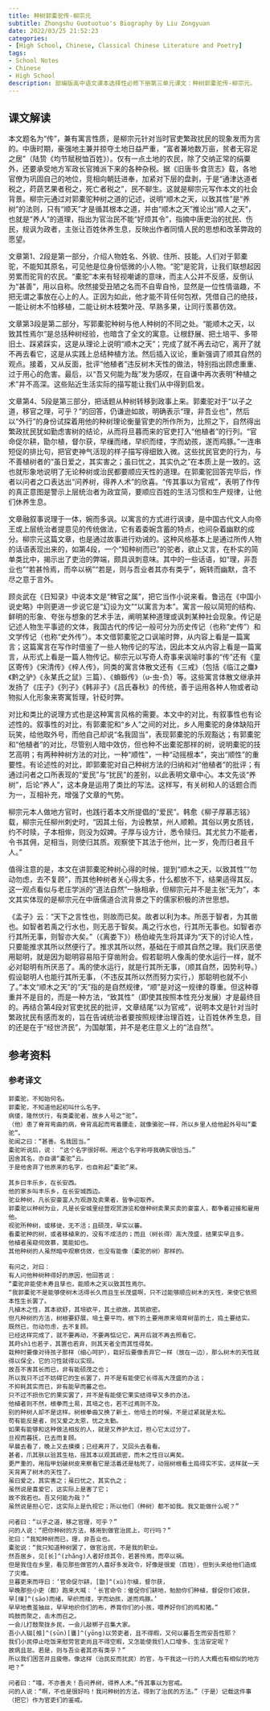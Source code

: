 ```yaml
---
title: 种树郭橐驼传-柳宗元
subtitle: Zhongshu Guotuotuo's Biography by Liu Zongyuan
date: 2022/03/25 21:52:23
categories:
- [High School, Chinese, Classical Chinese Literature and Poetry]
tags:
- School Notes
- Chinese
- High School
description: 部编版高中语文课本选择性必修下册第三单元课文：种树郭橐驼传-柳宗元。
---
```


## 课文解读

​	本文题名为“传”，兼有寓言性质，是柳宗元针对当时官吏繁政扰民的现象发而为言的。中唐时期，豪强地主兼并掠夺土地日益严重，“富者兼地数万亩，贫者无容足之居”（陆贽《均节赋税恤百姓》）。仅有一点土地的农民，除了交纳正常的绢粟外，还要承受地方军政长官摊派下来的各种杂税。据《旧唐书·食货志》载，各地官僚为巩固自己的地位，竞相向朝廷进奉，加紧对下层的盘剥，于是“通津达道者税之，莳蔬艺果者税之，死亡者税之”，民不聊生。这就是柳宗元写作本文的社会背景。柳宗元通过对郭橐驼种树之道的记述，说明“顺木之天，以致其性”是“养树”的法则，只有“顺天”才是循其根本之道，并由“顺木之天”推论出“顺人之天”，也就是“养人”的道理，指出为官治民不能“好烦其令”，指摘中唐吏治的扰民、伤民，规讽为政者，主张让百姓休养生息，反映出作者同情人民的思想和改革弊政的愿望。

​	文章第1、2段是第一部分，介绍人物姓名、外貌、住所、技能。人们对于郭橐驼，不能知其原名，可见他是位身份低微的小人物。“驼”是驼背，让我们联想起因劳累而驼背的农民。“橐驼”本来有轻视嘲谑的意味，而主人公并不反感，反倒认为“甚善”，用以自称。欣然接受丑陋之名而不自卑自怜，显然是一位性情谐趣，不把无谓之事放在心上的人。正因为如此，他才能不背任何包袱，凭借自己的绝技，一能让树木不怕移植，二能让树木枝繁叶茂、早熟多果，让同行羡慕仿效。

​	文章第3段是第二部分，写郭橐驼种树与他人种树的不同之处。“能顺木之天，以致其性焉尔”是总括种树经验，也暗含了全文的寓意。让根舒展、把土培平、多带旧土、踩紧踩实，这是从理论上说明“顺木之天”；完成了就不再去动它，离开了就不再去看它，这是从实践上总结种植方法。然后插入议论，重新强调了顺其自然的观点。接着，又从反面，批评“他植者”违反树木天性的做法，特别指出顾虑重重、过于用心的危害。最后，以“吾又何能为哉”发为感叹，在自谦中再次表明“种植之术”并不高深。这些贴近生活实际的描写能让我们从中得到启发。

​	文章第4、5段是第三部分，把话题从种树转移到政事上来。郭橐驼对于“以子之道，移官之理，可乎？”的回答，仍谦逊如故，明确表示“理，非吾业也”，然后以“外行”的身份试探着用他的种树理论衡量官吏的所作所为，比照之下，自然得出繁政扰民犹如勤虑害树的结论，从而将旦暮而来的官吏打入“他植者”的行列。“官命促尔耕，勖尔植，督尔获，早缫而绪，早织而缕，字而幼孩，遂而鸡豚。”一连串短促的排比句，把官吏神气活现的样子描写得细致入微。这些扰民官吏的行为，与不善植树者的“虽日爱之，其实害之；虽曰忧之，其实仇之”在本质上是一致的。这也就形象地说明了无论种树或治民都要顺应天性的道理。在郭橐驼回答完毕后，作者以问者之口表达出“问养树，得养人术”的欣喜。“传其事以为官戒”，表明了作传的真正意图是警示上层统治者为政宜简，要顺应百姓的生活习惯和生产规律，让他们休养生息。

​	文章融叙事说理于一体，婉而多讽。以寓言的方式进行讽谏，是中国古代文人向帝王或上层统治者提意见的传统做法，它有着委婉含蓄的特点，也间杂着幽默的成分。柳宗元这篇文章，也是通过故事进行劝诫的。这种风格基本上是通过所传人物的话语表现出来的，如第4段，一个“知种树而已”的驼者，欲止又言，在朴实的简单类比中，揭示出了吏治的弊端，颇具讽刺意味。其中的一些话语，如“理，非吾业也”“若甚怜焉，而卒以祸”“若是，则与吾业者其亦有类乎”，婉转而幽默，含不尽之意于言外。

​	顾炎武在《日知录》中说本文是“稗官之属”，把它当作小说来看。鲁迅在《中国小说史略》中则更进一步说它是“幻设为文”“以寓言为本”。寓言一般以简短的结构、鲜明的形象、夸张与想象的艺术手法，阐明某种道理或讽刺某种社会现象。传记是记述人物生平事迹的文体，我国古代的传记一般可分为历史传记（也称“史传”）和文学传记（也称“史外传”）。本文借郭橐驼之口讽喻时弊，从内容上看是一篇寓言；这篇寓言在写作时借鉴了一些人物传记的写法，因此本文从内容上看是一篇寓言，从形式上看是一篇人物传记。柳宗元以写奇人奇事来讽喻时事的“传”还有《童区寄传》《宋清传》《梓人传》，同类的寓言体散文还有《三戒》（包括《临江之麋》《黔之驴》《永某氏之鼠》三篇）、《蝜蝂传》（u-虫-负）等。这些寓言体散文继承并发扬了《庄子》《列子》《韩非子》《吕氏春秋》的传统，善于运用各种人物或者动物拟人化形象来寄寓哲理，针砭时弊。

​	对比和类比的说理方式也是这种寓言风格的需要。本文中的对比，有叙事性也有论述性的。叙事性的对比，有郭橐驼和“乡人”之间的对比，乡人用橐驼的身体缺陷开玩笑，给他取外号，而他自己却说“名我固当”，表现郭橐驼的乐观豁达；有郭橐驼和“他植者”的对比，尽管别人暗中效仿，但也种不出橐驼那样的树，说明橐驼的技艺高明；有两种种树方法的对比，一种“顺性”，一种“动摇根本”，突出“顺性”的重要性。有论述性的对比，即郭橐驼对自己种树方法的归纳和对“他植者”的批评；有通过问者之口所表现的“爱民”与“扰民”的差别，以此表明文章中心。本文先谈“养树”，后论“养人”，这本身是运用了类比的写法。这样写，有关树和人的话题合而为一，互相补充，增强了文章的气势。

​	柳宗元本人做地方官时，也践行着本文所提倡的“爱民”。韩愈《柳子厚慕志铭》载，柳宗元任柳州刺史时，“因其土俗，为设教禁，州人顺赖。其俗以男女质钱，约不时赎，子本相侔，则没为奴婢。子厚与设方计，悉令赎归。其尤贫力不能者，令书其佣，足相当，则使归其质。观察使下其法于他州，比一岁，免而归者且千人。”

​	值得注意的是，本文在讲郭橐驼种树心得的时候，提到“顺木之天，以致其性”“勿动勿虑，去不复顾”，而其他种树者关心得太多，什么都放不下，结果适得其反。这一观点看似与老庄学派的“道法自然”一脉相承，但柳宗元并不是主张“无为”，本文其实体现的是柳宗元在中唐儒道合流背景之下的儒家积极的济世思想。

​	《孟子》云：“天下之言性也，则故而已矣。故者以利为本。所恶于智者，为其凿也。如智者若禹之行水也，则无恶于智矣。禹之行水也，行其所无事也。如智者亦行其所无事，则智亦大矣。”（《离娄下》）杨伯峻先生将其译为“天下的讨论人性，只要能推求其所以然便行了。推求其所以然，基础在于顺其自然之理。我们厌恶使用聪明，就是因为聪明容易陷于穿凿附会。假若聪明人像禹的使水运行一样，就不必对聪明有所厌恶了。禹的使水运行，就是行其所无事，（顺其自然，因势利导。）假设聪明人也能行其所无事，（不违反其所以然而努力实行，）那聪明也就不小了。”本文“顺木之天”的“天”指的是自然规律，“顺”是对这一规律的尊重。但这种尊重并不是目的，而是一种方法，“致其性”（即使其按照本性充分发展）才是最终目的。再结合第4段对官吏扰民的批评，文章结尾“以为官戒”，说明本文是针对当时繁政扰民有感而发的，旨在告诫统治者要按照规律治理百姓，让百姓休养生息，目的还是在于“经世济民”，为国献策，并不是老庄意义上的“法自然”。

## 参考资料

### 参考译文

```template:classcial-chinese-literature-and-poetry-translation
郭橐驼，不知始何名。
郭橐驼，不知道他起初叫什么名字。
病偻，隆然伏行，有类橐驼者，故乡人号之“驼”。
（他）患了脊背弯曲的病，脊背高起而弯着腰走，就像骆驼一样，所以乡里人给他起外号叫“橐驼”。
驼闻之曰：“甚善。名我固当。”
橐驼听说后，说： “这个名字很好啊。用这个名字称呼我确实很恰当。”
因舍其名，亦自谓“橐驼”云。
于是他舍弃了他原来的名字，也自称起“橐驼”来。

其乡曰丰乐乡，在长安西。
他的家乡叫丰乐乡，在长安城西边。
驼业种树，凡长安豪富人为观游及卖果者，皆争迎取养。
郭橐驼以种树为业，凡是长安城里经营观赏游览和做种树卖果买卖的豪富人，都争着迎接和雇用他。
视驼所种树，或移徙，无不活；且硕茂，早实以蕃。
看橐驼种的树，或者移植来的，没有不成活的；而且（树长得）高大茂盛，结果实早且多。
他植者虽窥伺效慕，莫能如也。
其他种树的人虽然暗中观察仿效，也没有能像（橐驼的树）那样的。

有问之，对曰：
有人问他种树种得好的原因，他回答说：
“橐驼非能使木寿且孳也，能顺木之天以致其性焉尔。
“我郭橐驼不是能够使树木活得长久而且生长茂盛啊，只不过能够顺应树木的天性，来使它依照本性生长罢了。
凡植木之性，其本欲舒，其培欲平，其土欲故，其筑欲密。
但凡种树的方法，树根要舒展，培土要平均，根下的土要用原来培育树苗的土，捣土要结实。
既然已，勿动勿虑，去不复顾。
已经这样完成了，就不要再动，不要再惦记它，离开后就不再去照看它。
其莳shì也若子，其置也若弃，则其天者全而其性得矣。
栽种时要像对待孩子那样（细心呵护），栽好后要像丢弃它一样（放在一边），那么树木的天性就得以保全，它的习性就得以实现。
故吾不害其长而已，非有能硕茂之也；
所以我只不过不妨碍它的生长罢了，并不是有能使它长得高大茂盛的办法；
不抑耗其实而已，非有能早而蕃之也。
只不过不损伤它的果实罢了，并不是有能使它果实结得早又多的办法。
他植者则不然，根拳而土易，其培之也，若不过焉则不及。
别的种树人却不是这样。树根拳曲又换了新土，他培土的时候，不是过紧就是太松。
苟有能反是者，则又爱之太恩，忧之太勤。
如果有能够和这种做法相反的人，就是又养护太过，担心它太过分了。
旦视而暮抚，已去而复顾。
早晨去看了，晚上又去摸摸；已经离开了，又回头去看看。
甚者，爪其肤以验其生枯，摇其本以观其疏密，而木之性日以离矣。
更严重的，用指甲划破树皮来察看它是活着还是枯死了，动摇树根看土捣得实不实，这样就一天天背离了树木的天性了。
虽曰爱之，其实害之；虽曰忧之，其实仇之；
虽然说是喜爱它，这实际上是害了它；
故不我若也。吾又何能为哉？”
虽然说是担心它，这实际上是仇视它；所以他们（种树）都不如我。我又能做什么呢？”

问者曰：“以子之道，移之官理，可乎？”
问的人说：“把你种树的方法，移用到做官治民上，可行吗？”
驼曰：“我知种树而已，理，非吾业也。
橐驼说：“我只知道种树罢了，做官治民，不是我的职业。
然吾居乡，见[长]^(zhǎng)人者好烦其令，若甚怜焉，而卒以祸。
但是我住在乡里，看见那些做官的人喜好多发政令，好像是很爱（百姓），但到头来给他们造成了灾难。
旦暮吏来而呼曰：‘官命促尔耕，[勖]^(xù)尔植，督尔获，
早晚那些小吏（都）跑来大喊：＇长官命令：催促你们耕地，勉励你们种植，督促你们收获，
早[缫]^(sāo)而绪，早织而缕，字而幼孩，遂而鸡豚。’
早早地煮茧抽丝，早早地织你们的布，养育你们的小孩，喂养好你们的鸡和猪。”
鸣鼓而聚之，击木而召之。
一会儿打鼓聚拢乡民，一会儿敲梆子召集大家。
吾小人辍[飧]^(sūn)[饔]^(yōng)以劳吏者，且不得暇，又何以蕃吾生而安吾性耶？
我们小民停止吃饭来慰劳官吏尚且不得空暇，又怎能使我们人口增多、生活安定呢？
故病且怠。若是，则与吾业者其亦有类乎？”
所以我们困苦并且疲倦。像这样（治民反而扰民）的官，与干我这一行的人大概也有相似的地方吧？”

问者曰：“嘻，不亦善夫！吾问养树，得养人术。”传其事以为官戒。
问的人说：“啊，不也是很好吗！我问种树的方法，得到了治民的方法。”（于是）记载这件事（把它）作为官吏们的鉴戒。
```
